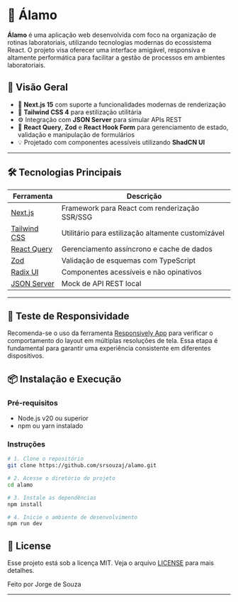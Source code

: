 # 🧪 Álamo

**Álamo** é uma aplicação web desenvolvida com foco na organização de rotinas laboratoriais, utilizando tecnologias modernas do ecossistema React. O projeto visa oferecer uma interface amigável, responsiva e altamente performática para facilitar a gestão de processos em ambientes laboratoriais.

## 📌 Visão Geral

- 🚀 **Next.js 15** com suporte a funcionalidades modernas de renderização
- 💅 **Tailwind CSS 4** para estilização utilitária
- ⚙️ Integração com **JSON Server** para simular APIs REST
- 🧠 **React Query**, **Zod** e **React Hook Form** para gerenciamento de estado, validação e manipulação de formulários
- 💡 Projetado com componentes acessíveis utilizando **ShadCN UI**

---

## 🛠️ Tecnologias Principais

| Ferramenta                                             | Descrição                                          |
| ------------------------------------------------------ | -------------------------------------------------- |
| [Next.js](https://nextjs.org/)                         | Framework para React com renderização SSR/SSG      |
| [Tailwind CSS](https://tailwindcss.com/)               | Utilitário para estilização altamente customizável |
| [React Query](https://tanstack.com/query)              | Gerenciamento assíncrono e cache de dados          |
| [Zod](https://zod.dev/)                                | Validação de esquemas com TypeScript               |
| [Radix UI](https://www.radix-ui.com/)                  | Componentes acessíveis e não opinativos            |
| [JSON Server](https://github.com/typicode/json-server) | Mock de API REST local                             |

---

## 🧪 Teste de Responsividade

Recomenda-se o uso da ferramenta [Responsively App](http://responsively.app/download) para verificar o comportamento do layout em múltiplas resoluções de tela. Essa etapa é fundamental para garantir uma experiência consistente em diferentes dispositivos.

## 📦 Instalação e Execução

### Pré-requisitos

- Node.js v20 ou superior
- npm ou yarn instalado

### Instruções

```bash
# 1. Clone o repositório
git clone https://github.com/srsouzaj/alamo.git

# 2. Acesse o diretório do projeto
cd alamo

# 3. Instale as dependências
npm install

# 4. Inicie o ambiente de desenvolvimento
npm run dev
```

## 📝 License

Esse projeto está sob a licença MIT. Veja o arquivo [LICENSE](https://github.com/srsouzaj/alamo/edit/main/LICENSE) para mais detalhes.

Feito por Jorge de Souza

---
